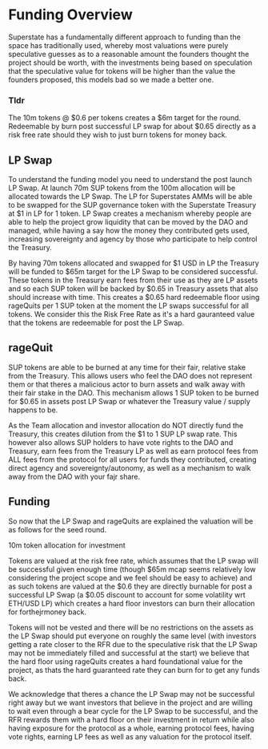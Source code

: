 # Funding Overview
Superstate has a fundamentally different approach to funding than the space has traditionally used, whereby most valuations were purely speculative guesses as to a reasonable amount the founders thought the project should be worth, with the investments being based on speculation that the speculative value for tokens will be higher than the value the founders proposed, this models bad so we made a better one.

### Tldr
The 10m tokens @ $0.6 per tokens creates a $6m target for the round. Redeemable by burn post successful LP swap for about $0.65 directly as a risk free rate should they wish to just burn tokens for money back.

## LP Swap
To understand the funding model you need to understand the post launch LP Swap. At launch 70m SUP tokens from the 100m allocation will be allocated towards the LP Swap. The LP for Superstates AMMs will be able to be swapped for the SUP governance token with the Superstate Treasury at $1 in LP for 1 token. LP Swap creates a mechanism whereby people are able to help the project grow liquidity that can be moved by the DAO and managed, while having a say how the money they contributed gets used, increasing sovereignty and agency by those who participate to help control the Treasury. 

By having 70m tokens allocated and swapped for $1 USD in LP the Treasury will be funded to $65m target for the LP Swap to be considered successful. These tokens in the Treasury earn fees from their use as they are LP assets and so each SUP token will be backed by $0.65 in Treasury assets that also should increase with time. This creates a $0.65 hard redeemable floor using rageQuits per 1 SUP token at the moment the LP swaps successful for all tokens. We consider this the Risk Free Rate as it's a hard gauranteed value that the tokens are redeemable for post the LP Swap.

## rageQuit
SUP tokens are able to be burned at any time for their fair, relative stake from the Treasury. This allows users who feel the DAO does not represent them or that theres a malicious actor to burn assets and walk away with their fair stake in the DAO. This mechanism allows 1 SUP token to be burned for $0.65 in assets post LP Swap or whatever the Treasury value / supply happens to be. 

As the Team allocation and investor allocation do NOT directly fund the Treasury, this creates dilution from the $1 to 1 SUP LP swap rate. This however also allows SUP holders to have vote rights to the DAO and Treasury, earn fees from the Treasury LP as well as earn protocol fees from ALL fees from the protocol for all users for funds they contributed, creating direct agency and sovereignty/autonomy, as well as a mechanism to walk away from the DAO with your fajr share.

## Funding
So now that the LP Swap and rageQuits are explained the valuation will be as follows for the seed round.

10m token allocation for investment

Tokens are valued at the risk free rate, which assumes that the LP swap will be successful given enough time (though $65m mcap seems relatively low considering the project scope and we feel should be easy to achieve) and as such tokens are valued at the $0.6 they are directly burnable for post a successful LP Swap (a $0.05 discount to account for some volatility wrt ETH/USD LP) which creates a hard floor investors can burn their allocation for forthejrmoney back.

Tokens will not be vested and there will be no restrictions on the assets as the LP Swap should put everyone on roughly the same level (with investors getting a rate closer to the RFR due to the speculative risk that the LP Swap may not be immediately filled and successful at the start) we believe that the hard floor using rageQuits creates a hard foundational value for the project, as thats the hard guaranteed rate they can burn for to get any funds back. 

We acknowledge that theres a chance the LP Swap may not be successful right away but we want investors that believe in the project and are willing to wait even through a bear cycle for the LP Swap to be successful, and the RFR rewards them with a hard floor on their investment in return while also having exposure for the protocol as a whole, earning protocol fees, having vote rights, earning LP fees as well as any valuation for the protocol itself.
